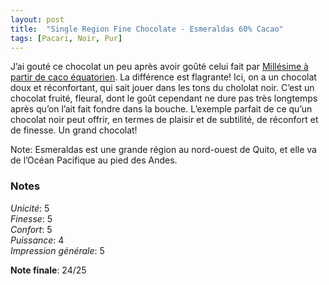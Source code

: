```yaml
---
layout: post
title:  "Single Region Fine Chocolate - Esmeraldas 60% Cacao"
tags: [Pacari, Noir, Pur] 
---
```


J’ai gouté ce chocolat un peu après avoir goûté celui fait par [Millésime à partir de caco équatorien](/arribachocolat/2021/12/29/millesime-stodomingo-70-puro.html). La différence est flagrante! Ici, on a un chocolat doux et réconfortant, qui sait jouer dans les tons du chololat noir. C’est un chocolat fruité, fleural, dont le goût cependant ne dure pas très longtemps après qu’on l’ait fait fondre dans la bouche. 
L’exemple parfait de ce qu’un chocolat noir peut offrir, en termes de plaisir et de subtilité, de réconfort et de finesse. Un grand chocolat!

Note: Esmeraldas est une grande région au nord-ouest de Quito, et elle va de l’Océan Pacifique au pied des Andes. 

### Notes

_Unicité_: 5  
_Finesse_: 5  
_Confort_: 5  
_Puissance_: 4  
_Impression générale_: 5

**Note finale**: 24/25